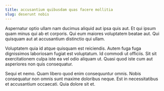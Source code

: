 ```yaml
---
title: accusantium quibusdam quas facere mollitia
slug: deserunt nobis
---
```


Aspernatur optio ullam nam ducimus aliquid aut ipsa quis aut. Et qui ipsum quam minus qui ab et corporis. Qui eum maiores voluptatem beatae aut. Qui quisquam aut at accusantium distinctio qui ullam.

Voluptatem quia id atque quisquam est reiciendis. Autem fuga fuga dignissimos laboriosam fugiat est voluptatum. Id commodi ut officiis. Sit sit exercitationem culpa iste ea vel odio aliquam ut. Quasi quod iste cum aut asperiores non quis consequatur.

Sequi et nemo. Quam libero quod enim consequuntur omnis. Nobis consequatur non omnis sunt maxime doloribus neque. Est in necessitatibus et accusantium occaecati. Quia dolore sit et.
